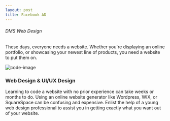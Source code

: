 ```yaml
---
layout: post
title: Facebook AD
---
```


###### DMS Web Design

<!--link description here-->
These days, everyone needs a website. Whether you're displaying an online portfolio, or showcasing your newest line of products, you need a website to put them on.

<!--Image Here-->
![code-image](https://upload.wikimedia.org/wikipedia/commons/1/1a/Code.jpg "code-image")

### Web Design & UI/UX Design

<!--body text here-->
Learning to code a website with no prior experience can take weeks or months to do. Using an online website generator like Wordpress, WIX, or SquareSpace can be confusing and expensive. Enlist the help of a young web design professional to assist you in getting exactly what you want out of your website.